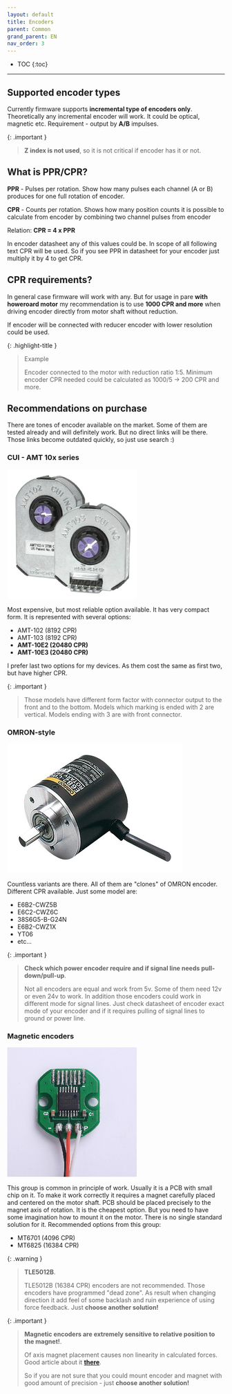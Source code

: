 ```yaml
---
layout: default
title: Encoders
parent: Common
grand_parent: EN
nav_order: 3
---
```


- TOC
{:toc}

---

## Supported encoder types

Currently firmware supports **incremental type of encoders only**.
Theoretically any incremental encoder will work. It could be optical, magnetic etc. Requirement - output by **A/B** impulses.

{: .important }
> **Z index is not used**, so it is not critical if encoder has it or not.

## What is PPR/CPR?

**PPR** - Pulses per rotation. Show how many pulses each channel (А or B) produces for one full rotation of encoder.

**CPR** - Counts per rotation. Shows how many position counts it is possible to calculate from encoder by combining two channel pulses from encoder

Relation: **CPR = 4 x PPR**

In encoder datasheet any of this values could be.
In scope of all following text CPR will be used. So if you see PPR in datasheet for your encoder just multiply it by 4 to get CPR.

## CPR requirements?

In general case firmware will work with any. But for usage in pare **with howeroard motor** my recommendation is 
to use **1000 CPR and more** when driving encoder directly from motor shaft without reduction.

If encoder will be connected with reducer encoder with lower resolution could be used.

{: .highlight-title }
>Example
>
>Encoder connected to the motor with reduction ratio 1:5. Minimum encoder CPR needed could be calculated as 1000/5 -> 200 CPR and more.

## Recommendations on purchase 

There are tones of encoder available on the market. Some of them are tested already and will definitely work. But no direct links will be there.
Those links become outdated quickly, so just use search :)  

### CUI - AMT 10x series
<img src="../../assets/images/AMT10x.png">

Most expensive, but most reliable option available. It has very compact form. It is represented with several options:

- AMT-102 (8192 CPR)
- AMT-103 (8192 CPR)
- **AMT-10E2 (20480 CPR)**
- **AMT-10E3 (20480 CPR)**

I prefer last two options for my devices. As them cost the same as first two, but have higher CPR.

{: .important }
> Those models have different form factor with connector output to the front and to the bottom. 
> Models which marking is ended with 2 are vertical. Models ending with 3 are with front connector.

### OMRON-style
<img src="../../assets/images/omron.jpg">

Countless variants are there. All of them are "clones" of OMRON encoder. Different CPR available. Just some model are:
- E6B2-CWZ5B
- E6C2-CWZ6C
- 38S6G5-B-G24N
- E6B2-CWZ1X
- YT06
- etc...

{: .important }
> **Check which power encoder require and if signal line needs pull-down/pull-up**.
>
> Not all encoders are equal and work from 5v. Some of them need 12v or even 24v to work.
> In addition those encoders could work in different mode for signal lines. Just check datasheet of encoder exact mode 
> of your encoder and if it requires pulling of signal lines to ground or power line.

### Magnetic encoders
<img src="../../assets/images/magnetic.png">

This group is common in principle of work. Usually it is a PCB with small chip on it. To make it work correctly it requires
a magnet carefully placed and centered on the motor shaft. PCB should be placed precisely to the magnet axis of rotation.
It is the cheapest option. But you need to have some imagination how to mount it on the motor. There is no single standard solution for it. 
Recommended options from this group:

- MT6701 (4096 CPR)
- MT6825 (16384 CPR)

{: .warning }
> **TLE5012B**.
>
>  TLE5012B (16384 CPR) encoders are not recommended. Those encoders have programmed "dead zone". As result when changing direction
> it add feel of some backlash and ruin experience of using force feedback. 
>  Just **choose another solution!**

{: .important }
> **Magnetic encoders are extremely sensitive to relative position to the magnet!**.
>
> Of axis magnet placement causes non linearity in calculated forces. Good article about it [**there**](https://www.akm.com/eu/en/products/rotation-angle-sensor/tutorial/angular-error/).
>
> So if you are not sure that you could mount encoder and magnet with good amount of precision - just **choose another solution!**

